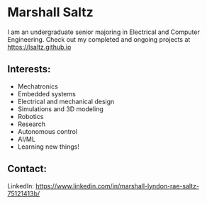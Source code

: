 # Marshall Saltz
I am an undergraduate senior majoring in Electrical and Computer Engineering.
Check out my completed and ongoing projects at https://lsaltz.github.io


## Interests:
- Mechatronics
- Embedded systems
- Electrical and mechanical design
- Simulations and 3D modeling
- Robotics
- Research
- Autonomous control
- AI/ML
- Learning new things!


## Contact:
LinkedIn: https://www.linkedin.com/in/marshall-lyndon-rae-saltz-75121413b/

<!---
lsaltz/lsaltz is a ✨ special ✨ repository because its `README.md` (this file) appears on your GitHub profile.
You can click the Preview link to take a look at your changes.
--->
